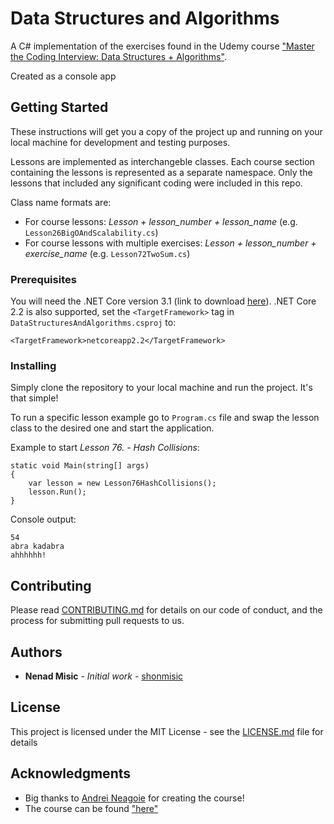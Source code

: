 # Data Structures and Algorithms

A C# implementation of the exercises found in the Udemy course ["Master the Coding Interview: Data Structures + Algorithms"](https://www.udemy.com/course/master-the-coding-interview-data-structures-algorithms/).

Created as a console app

## Getting Started

These instructions will get you a copy of the project up and running on your local machine for development and testing purposes.

Lessons are implemented as interchangeble classes. Each course section containing the lessons is represented as a separate namespace. Only the lessons that included any significant coding were included in this repo.

Class name formats are:
- For course lessons: *Lesson + lesson_number + lesson_name* (e.g. `Lesson26BigOAndScalability.cs`)
- For course lessons with multiple exercises: *Lesson + lesson_number + exercise_name* (e.g. `Lesson72TwoSum.cs`)

### Prerequisites

You will need the .NET Core version 3.1 (link to download [here](https://dotnet.microsoft.com/download)).
.NET Core 2.2 is also supported, set the `<TargetFramework>` tag in `DataStructuresAndAlgorithms.csproj` to:

```
<TargetFramework>netcoreapp2.2</TargetFramework>
```

### Installing

Simply clone the repository to your local machine and run the project. It's that simple!

To run a specific lesson example go to `Program.cs` file and swap the lesson class to the desired one and start the application.

Example to start *Lesson 76. - Hash Collisions*:
```
static void Main(string[] args)
{
    var lesson = new Lesson76HashCollisions();
    lesson.Run();
}
```

Console output:
```
54
abra kadabra
ahhhhhh!
```

## Contributing

Please read [CONTRIBUTING.md](CONTRIBUTING.md) for details on our code of conduct, and the process for submitting pull requests to us.

## Authors

* **Nenad Misic** - *Initial work* - [shonmisic](https://github.com/shonmisic)

## License

This project is licensed under the MIT License - see the [LICENSE.md](LICENSE.md) file for details

## Acknowledgments

* Big thanks to [Andrei Neagoie](https://github.com/aneagoie/) for creating the course!
* The course can be found ["here"](https://www.udemy.com/course/master-the-coding-interview-data-structures-algorithms/)


